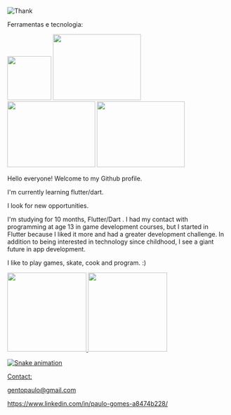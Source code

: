 ![Thank](https://user-images.githubusercontent.com/110061019/183259896-6248e259-e79d-4fe6-bbcf-453bca6b8cbe.gif) 

Ferramentas e tecnologia:

<img src="https://cdn.jsdelivr.net/gh/devicons/devicon/icons/flutter/flutter-original.svg" width="100" height="100"/> <img src="https://cdn.jsdelivr.net/gh/devicons/devicon/icons/dart/dart-original-wordmark.svg" width="200" height="150"/> 
            <img src="https://cdn.jsdelivr.net/gh/devicons/devicon/icons/github/github-original-wordmark.svg" width="200" height="150"/> 
            <img src="https://cdn.jsdelivr.net/gh/devicons/devicon/icons/androidstudio/androidstudio-original-wordmark.svg" width="200" height="150"/> 
           
          
          
          
            
          

          
          


Hello everyone! Welcome to my Github profile.

I'm currently learning flutter/dart.

I look for new opportunities.

I'm studying for 10 months, Flutter/Dart . I had my contact with programming at age 13 in game development courses, but I started in Flutter because I liked it more and had a greater development challenge. In addition to being interested in technology since childhood, I see a giant future in app development.


I like to play games, skate, cook and program. :)


<div>
<a href="https://github.com/bath0ry">
<img height="180em" src="https://github-readme-stats.vercel.app/api/top-langs/?username=bath0ry&layout=compact&langs_count=7&theme=dracula"/>
<img height="180em" src="https://github-readme-stats.vercel.app/api?username=bath0ry&show_icons=true&theme=dracula&include_all_commits=true&count_private=true"/>
</div>


![Snake animation](https://github.com/bath0ry/bath0ry/blob/output/github-contribution-grid-snake.svg)


Contact:

gentopaulo@gmail.com
 
https://www.linkedin.com/in/paulo-gomes-a8474b228/


